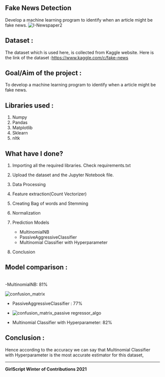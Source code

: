 ## Fake News Detection

Develop a machine learning program to identify when an article might be fake news.
![I-Newspaper2](https://user-images.githubusercontent.com/72789934/142722008-de7f8a30-6417-4501-b454-29dadc09ac02.jpg)

## Dataset :

The dataset which is used here, is collected from Kaggle website. Here is the link of the dataset :https://www.kaggle.com/c/fake-news

## Goal/Aim of the project :

To develop a machine learning program to identify when a article might be fake news.

## Libraries used :

1. Numpy
2. Pandas
3. Matplotlib
4. Sklearn
5. nltk

## What have I done?

1. Importing all the required libraries. Check requirements.txt
2. Upload the dataset and the Jupyter Notebook file.

3. Data Processing
4. Feature extraction(Count Vectorizer)
5. Creating Bag of words and Stemming
6. Normalization
7. Prediction Models
   - MultinomialNB
   - PassiveAggressiveClassifier
   - Multinomial Classifier with Hyperparameter
8. Conclusion

## Model comparison :

<br>
    -MultinomialNB: 81%     <br>
    
![confusion_matrix](https://user-images.githubusercontent.com/72789934/142722267-c410c08d-9b39-4d78-8799-4465852b515f.png)

- PassiveAggressiveClassifier : 77% <br>
- ![confusion_matrix_passive regressor_algo](https://user-images.githubusercontent.com/72789934/142722278-ecc31245-8926-44c0-8403-563f922d070a.png)

- Multinomial Classifier with Hyperparameter: 82% <br>

## Conclusion :

Hence according to the accuracy we can say that Multinomial Classifier with Hyperparameter is the most accurate estimator for this dataset,

---

**GirlScript Winter of Contributions 2021**
